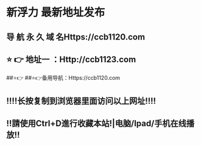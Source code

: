 
# 新浮力 最新地址发布 
## 导 航 永 久 域 名Https://ccb1120.com
## ⭐️ 👉 地址一 ：Http://ccb1123.com
##⭐️👉
##⭐️👉备用导航：Https://ccb1120.com
## ‼️‼️长按复制到浏览器里面访问以上网址‼️‼️
## ‼️請使用Ctrl+D進行收藏本站!|电脑/Ipad/手机在线播放‼️
